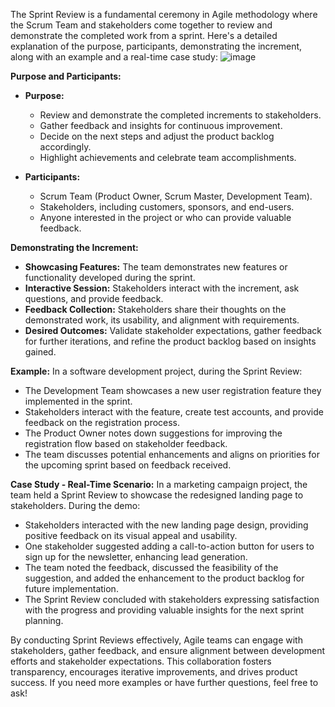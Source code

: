 The Sprint Review is a fundamental ceremony in Agile methodology where the Scrum Team and stakeholders come together to review and demonstrate the completed work from a sprint. Here's a detailed explanation of the purpose, participants, demonstrating the increment, along with an example and a real-time case study:
![image](https://github.com/kmitsolution/SDLC/assets/84008107/59c7ce41-4d23-4761-9fbb-ce2b040f0f7b)

**Purpose and Participants:**
- **Purpose:**
  - Review and demonstrate the completed increments to stakeholders.
  - Gather feedback and insights for continuous improvement.
  - Decide on the next steps and adjust the product backlog accordingly.
  - Highlight achievements and celebrate team accomplishments.
  
- **Participants:**
  - Scrum Team (Product Owner, Scrum Master, Development Team).
  - Stakeholders, including customers, sponsors, and end-users.
  - Anyone interested in the project or who can provide valuable feedback.

**Demonstrating the Increment:**
- **Showcasing Features:** The team demonstrates new features or functionality developed during the sprint.
- **Interactive Session:** Stakeholders interact with the increment, ask questions, and provide feedback.
- **Feedback Collection:** Stakeholders share their thoughts on the demonstrated work, its usability, and alignment with requirements.
- **Desired Outcomes:** Validate stakeholder expectations, gather feedback for further iterations, and refine the product backlog based on insights gained.

**Example:**
In a software development project, during the Sprint Review:
- The Development Team showcases a new user registration feature they implemented in the sprint.
- Stakeholders interact with the feature, create test accounts, and provide feedback on the registration process.
- The Product Owner notes down suggestions for improving the registration flow based on stakeholder feedback.
- The team discusses potential enhancements and aligns on priorities for the upcoming sprint based on feedback received.

**Case Study - Real-Time Scenario:**
In a marketing campaign project, the team held a Sprint Review to showcase the redesigned landing page to stakeholders. During the demo:
- Stakeholders interacted with the new landing page design, providing positive feedback on its visual appeal and usability.
- One stakeholder suggested adding a call-to-action button for users to sign up for the newsletter, enhancing lead generation.
- The team noted the feedback, discussed the feasibility of the suggestion, and added the enhancement to the product backlog for future implementation.
- The Sprint Review concluded with stakeholders expressing satisfaction with the progress and providing valuable insights for the next sprint planning.

By conducting Sprint Reviews effectively, Agile teams can engage with stakeholders, gather feedback, and ensure alignment between development efforts and stakeholder expectations. This collaboration fosters transparency, encourages iterative improvements, and drives product success. If you need more examples or have further questions, feel free to ask!
